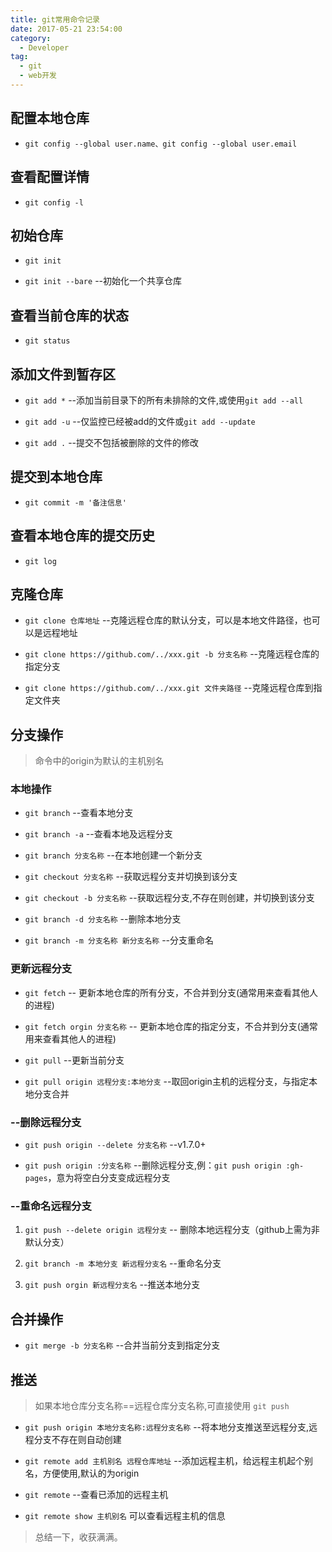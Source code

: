 ```yaml
---
title: git常用命令记录
date: 2017-05-21 23:54:00
category:
  - Developer
tag:
  - git
  - web开发
---
```


## 配置本地仓库 



* `git config --global user.name、git config --global user.email`



## 查看配置详情 



* `git config -l `  



## 初始仓库



* `git init `   

* `git init --bare` --初始化一个共享仓库 



## 查看当前仓库的状态



* `git status`



## 添加文件到暂存区



* `git add *` --添加当前目录下的所有未排除的文件,或使用`git add --all` 

* `git add -u`  --仅监控已经被add的文件或`git add --update`   

* `git add .` --提交不包括被删除的文件的修改  



## 提交到本地仓库



* `git commit -m '备注信息'`



## 查看本地仓库的提交历史



* `git log`



## 克隆仓库



* `git clone 仓库地址` --克隆远程仓库的默认分支，可以是本地文件路径，也可以是远程地址 

* `git clone https://github.com/../xxx.git -b 分支名称` --克隆远程仓库的指定分支   

* `git clone https://github.com/../xxx.git 文件夹路径` --克隆远程仓库到指定文件夹    



## 分支操作



>命令中的origin为默认的主机别名 



### 本地操作



* `git branch` --查看本地分支         

* `git branch -a` --查看本地及远程分支       

* `git branch 分支名称` --在本地创建一个新分支        

* `git checkout 分支名称` --获取远程分支并切换到该分支           

* `git checkout -b 分支名称` --获取远程分支,不存在则创建，并切换到该分支        

* `git branch -d 分支名称` --删除本地分支     

* `git branch -m 分支名称 新分支名称` --分支重命名    



### 更新远程分支



* `git fetch` -- 更新本地仓库的所有分支，不合并到分支(通常用来查看其他人的进程)       

* `git fetch orgin 分支名称` -- 更新本地仓库的指定分支，不合并到分支(通常用来查看其他人的进程)        

* `git pull` --更新当前分支       

* `git pull origin 远程分支:本地分支` --取回origin主机的远程分支，与指定本地分支合并       



### --删除远程分支



* `git push origin --delete 分支名称` --v1.7.0+     

* `git push origin :分支名称` --删除远程分支,例：`git push origin :gh-pages`，意为将空白分支变成远程分支      



### --重命名远程分支



1. `git push --delete origin 远程分支` -- 删除本地远程分支（github上需为非默认分支）      

2. `git branch -m 本地分支 新远程分支名` --重命名分支          

3. `git push orgin 新远程分支名` --推送本地分支     



## 合并操作    



* `git merge -b 分支名称` --合并当前分支到指定分支     



## 推送



> 如果本地仓库分支名称==远程仓库分支名称,可直接使用 `git push`         



* `git push origin 本地分支名称:远程分支名称` --将本地分支推送至远程分支,远程分支不存在则自动创建           

* `git remote add 主机别名 远程仓库地址` --添加远程主机，给远程主机起个别名，方便使用,默认的为origin       

* `git remote` --查看已添加的远程主机     

* `git remote show 主机别名` 可以查看远程主机的信息        





> 总结一下，收获满满。
